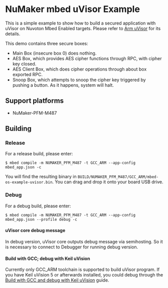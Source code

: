 # NuMaker mbed uVisor Example

This is a simple example to show how to build a secured application with uVisor on Nuvoton Mbed Enabled targets.
Please refer to [Arm uVisor](https://github.com/ARMmbed/uvisor) for its details.

This demo contains three secure boxes:

- Main Box (insecure box 0) does nothing.
- AES Box, which provides AES cipher functions through RPC, with cipher key closed.
- AES Client Box, which does cipher operations through about box exported RPC.
- Snoop Box, which attempts to snoop the cipher key triggered by pushing a button. As it happens, system will halt.

## Support platforms

- NuMaker-PFM-M487

## Building

### Release

For a release build, please enter:

```
$ mbed compile -m NUMAKER_PFM_M487 -t GCC_ARM --app-config mbed_app.json -c
```

You will find the resulting binary in `BUILD/NUMAKER_PFM_M487/GCC_ARM/mbed-os-example-uvisor.bin`. You can drag and drop it onto your board USB drive.

### Debug

For a debug build, please enter:

```
$ mbed compile -m NUMAKER_PFM_M487 -t GCC_ARM --app-config mbed_app.json --profile debug -c
```

#### uVisor core debug message
In debug version, uVisor core outputs debug message via semihosting. So it is necessary to connect to Debugger for running debug version.

#### Build with GCC; debug with Keil uVision
Currently only GCC_ARM toolchain is supported to build uVisor program. If you have Keil uVision 5 or afterwards installed, you could debug through the
[Build with GCC and debug with Keil uVision](BUILD_GCC_DEBUG_UVISION.md) guide.
